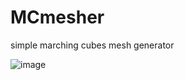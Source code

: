 # MCmesher
simple marching cubes mesh generator

![image](https://user-images.githubusercontent.com/58697284/149840616-e3d4d47b-8983-4b8b-8c36-067eece90dfc.png)
